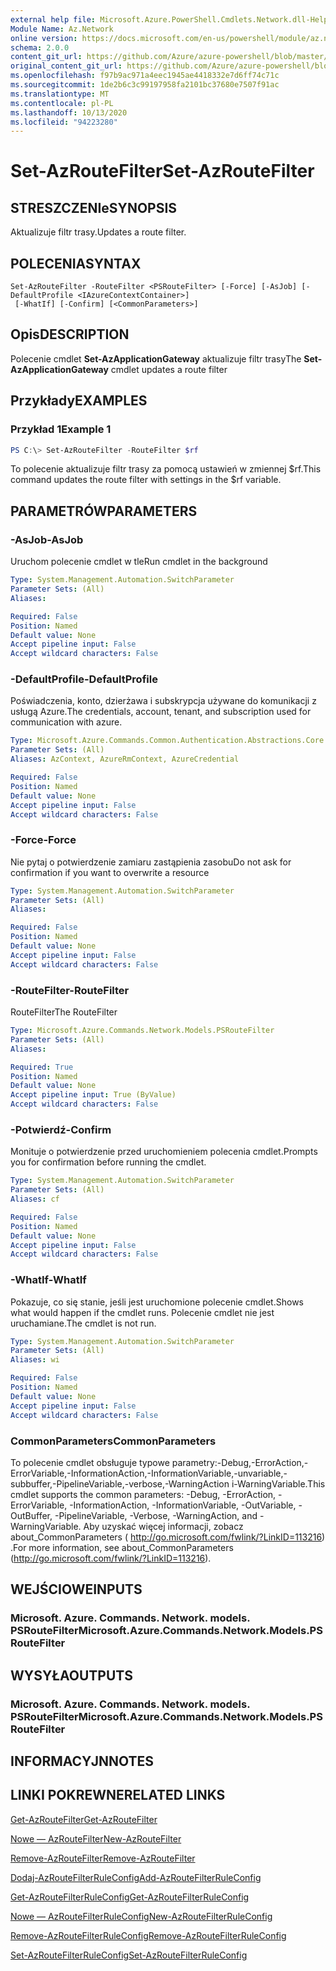 ```yaml
---
external help file: Microsoft.Azure.PowerShell.Cmdlets.Network.dll-Help.xml
Module Name: Az.Network
online version: https://docs.microsoft.com/en-us/powershell/module/az.network/set-azroutefilter
schema: 2.0.0
content_git_url: https://github.com/Azure/azure-powershell/blob/master/src/Network/Network/help/Set-AzRouteFilter.md
original_content_git_url: https://github.com/Azure/azure-powershell/blob/master/src/Network/Network/help/Set-AzRouteFilter.md
ms.openlocfilehash: f97b9ac971a4eec1945ae4418332e7d6ff74c71c
ms.sourcegitcommit: 1de2b6c3c99197958fa2101bc37680e7507f91ac
ms.translationtype: MT
ms.contentlocale: pl-PL
ms.lasthandoff: 10/13/2020
ms.locfileid: "94223280"
---
```

# <span data-ttu-id="b2642-101">Set-AzRouteFilter</span><span class="sxs-lookup"><span data-stu-id="b2642-101">Set-AzRouteFilter</span></span>

## <span data-ttu-id="b2642-102">STRESZCZENIe</span><span class="sxs-lookup"><span data-stu-id="b2642-102">SYNOPSIS</span></span>
<span data-ttu-id="b2642-103">Aktualizuje filtr trasy.</span><span class="sxs-lookup"><span data-stu-id="b2642-103">Updates a route filter.</span></span>

## <span data-ttu-id="b2642-104">POLECENIA</span><span class="sxs-lookup"><span data-stu-id="b2642-104">SYNTAX</span></span>

```
Set-AzRouteFilter -RouteFilter <PSRouteFilter> [-Force] [-AsJob] [-DefaultProfile <IAzureContextContainer>]
 [-WhatIf] [-Confirm] [<CommonParameters>]
```

## <span data-ttu-id="b2642-105">Opis</span><span class="sxs-lookup"><span data-stu-id="b2642-105">DESCRIPTION</span></span>
<span data-ttu-id="b2642-106">Polecenie cmdlet **Set-AzApplicationGateway** aktualizuje filtr trasy</span><span class="sxs-lookup"><span data-stu-id="b2642-106">The **Set-AzApplicationGateway** cmdlet updates a route filter</span></span>

## <span data-ttu-id="b2642-107">Przykłady</span><span class="sxs-lookup"><span data-stu-id="b2642-107">EXAMPLES</span></span>

### <span data-ttu-id="b2642-108">Przykład 1</span><span class="sxs-lookup"><span data-stu-id="b2642-108">Example 1</span></span>
```powershell
PS C:\> Set-AzRouteFilter -RouteFilter $rf
```

<span data-ttu-id="b2642-109">To polecenie aktualizuje filtr trasy za pomocą ustawień w zmiennej $rf.</span><span class="sxs-lookup"><span data-stu-id="b2642-109">This command updates the route filter with settings in the $rf variable.</span></span>

## <span data-ttu-id="b2642-110">PARAMETRÓW</span><span class="sxs-lookup"><span data-stu-id="b2642-110">PARAMETERS</span></span>

### <span data-ttu-id="b2642-111">-AsJob</span><span class="sxs-lookup"><span data-stu-id="b2642-111">-AsJob</span></span>
<span data-ttu-id="b2642-112">Uruchom polecenie cmdlet w tle</span><span class="sxs-lookup"><span data-stu-id="b2642-112">Run cmdlet in the background</span></span>

```yaml
Type: System.Management.Automation.SwitchParameter
Parameter Sets: (All)
Aliases:

Required: False
Position: Named
Default value: None
Accept pipeline input: False
Accept wildcard characters: False
```

### <span data-ttu-id="b2642-113">-DefaultProfile</span><span class="sxs-lookup"><span data-stu-id="b2642-113">-DefaultProfile</span></span>
<span data-ttu-id="b2642-114">Poświadczenia, konto, dzierżawa i subskrypcja używane do komunikacji z usługą Azure.</span><span class="sxs-lookup"><span data-stu-id="b2642-114">The credentials, account, tenant, and subscription used for communication with azure.</span></span>

```yaml
Type: Microsoft.Azure.Commands.Common.Authentication.Abstractions.Core.IAzureContextContainer
Parameter Sets: (All)
Aliases: AzContext, AzureRmContext, AzureCredential

Required: False
Position: Named
Default value: None
Accept pipeline input: False
Accept wildcard characters: False
```

### <span data-ttu-id="b2642-115">-Force</span><span class="sxs-lookup"><span data-stu-id="b2642-115">-Force</span></span>
<span data-ttu-id="b2642-116">Nie pytaj o potwierdzenie zamiaru zastąpienia zasobu</span><span class="sxs-lookup"><span data-stu-id="b2642-116">Do not ask for confirmation if you want to overwrite a resource</span></span>

```yaml
Type: System.Management.Automation.SwitchParameter
Parameter Sets: (All)
Aliases:

Required: False
Position: Named
Default value: None
Accept pipeline input: False
Accept wildcard characters: False
```

### <span data-ttu-id="b2642-117">-RouteFilter</span><span class="sxs-lookup"><span data-stu-id="b2642-117">-RouteFilter</span></span>
<span data-ttu-id="b2642-118">RouteFilter</span><span class="sxs-lookup"><span data-stu-id="b2642-118">The RouteFilter</span></span>

```yaml
Type: Microsoft.Azure.Commands.Network.Models.PSRouteFilter
Parameter Sets: (All)
Aliases:

Required: True
Position: Named
Default value: None
Accept pipeline input: True (ByValue)
Accept wildcard characters: False
```

### <span data-ttu-id="b2642-119">-Potwierdź</span><span class="sxs-lookup"><span data-stu-id="b2642-119">-Confirm</span></span>
<span data-ttu-id="b2642-120">Monituje o potwierdzenie przed uruchomieniem polecenia cmdlet.</span><span class="sxs-lookup"><span data-stu-id="b2642-120">Prompts you for confirmation before running the cmdlet.</span></span>

```yaml
Type: System.Management.Automation.SwitchParameter
Parameter Sets: (All)
Aliases: cf

Required: False
Position: Named
Default value: None
Accept pipeline input: False
Accept wildcard characters: False
```

### <span data-ttu-id="b2642-121">-WhatIf</span><span class="sxs-lookup"><span data-stu-id="b2642-121">-WhatIf</span></span>
<span data-ttu-id="b2642-122">Pokazuje, co się stanie, jeśli jest uruchomione polecenie cmdlet.</span><span class="sxs-lookup"><span data-stu-id="b2642-122">Shows what would happen if the cmdlet runs.</span></span> <span data-ttu-id="b2642-123">Polecenie cmdlet nie jest uruchamiane.</span><span class="sxs-lookup"><span data-stu-id="b2642-123">The cmdlet is not run.</span></span>

```yaml
Type: System.Management.Automation.SwitchParameter
Parameter Sets: (All)
Aliases: wi

Required: False
Position: Named
Default value: None
Accept pipeline input: False
Accept wildcard characters: False
```

### <span data-ttu-id="b2642-124">CommonParameters</span><span class="sxs-lookup"><span data-stu-id="b2642-124">CommonParameters</span></span>
<span data-ttu-id="b2642-125">To polecenie cmdlet obsługuje typowe parametry:-Debug,-ErrorAction,-ErrorVariable,-InformationAction,-InformationVariable,-unvariable,-subbuffer,-PipelineVariable,-verbose,-WarningAction i-WarningVariable.</span><span class="sxs-lookup"><span data-stu-id="b2642-125">This cmdlet supports the common parameters: -Debug, -ErrorAction, -ErrorVariable, -InformationAction, -InformationVariable, -OutVariable, -OutBuffer, -PipelineVariable, -Verbose, -WarningAction, and -WarningVariable.</span></span> <span data-ttu-id="b2642-126">Aby uzyskać więcej informacji, zobacz about_CommonParameters ( http://go.microsoft.com/fwlink/?LinkID=113216) .</span><span class="sxs-lookup"><span data-stu-id="b2642-126">For more information, see about_CommonParameters (http://go.microsoft.com/fwlink/?LinkID=113216).</span></span>

## <span data-ttu-id="b2642-127">WEJŚCIOWE</span><span class="sxs-lookup"><span data-stu-id="b2642-127">INPUTS</span></span>

### <span data-ttu-id="b2642-128">Microsoft. Azure. Commands. Network. models. PSRouteFilter</span><span class="sxs-lookup"><span data-stu-id="b2642-128">Microsoft.Azure.Commands.Network.Models.PSRouteFilter</span></span>

## <span data-ttu-id="b2642-129">WYSYŁA</span><span class="sxs-lookup"><span data-stu-id="b2642-129">OUTPUTS</span></span>

### <span data-ttu-id="b2642-130">Microsoft. Azure. Commands. Network. models. PSRouteFilter</span><span class="sxs-lookup"><span data-stu-id="b2642-130">Microsoft.Azure.Commands.Network.Models.PSRouteFilter</span></span>

## <span data-ttu-id="b2642-131">INFORMACYJN</span><span class="sxs-lookup"><span data-stu-id="b2642-131">NOTES</span></span>

## <span data-ttu-id="b2642-132">LINKI POKREWNE</span><span class="sxs-lookup"><span data-stu-id="b2642-132">RELATED LINKS</span></span>

[<span data-ttu-id="b2642-133">Get-AzRouteFilter</span><span class="sxs-lookup"><span data-stu-id="b2642-133">Get-AzRouteFilter</span></span>](./Get-AzRouteFilter.md)

[<span data-ttu-id="b2642-134">Nowe — AzRouteFilter</span><span class="sxs-lookup"><span data-stu-id="b2642-134">New-AzRouteFilter</span></span>](./New-AzRouteFilter.md)

[<span data-ttu-id="b2642-135">Remove-AzRouteFilter</span><span class="sxs-lookup"><span data-stu-id="b2642-135">Remove-AzRouteFilter</span></span>](./Remove-AzRouteFilter.md)

[<span data-ttu-id="b2642-136">Dodaj-AzRouteFilterRuleConfig</span><span class="sxs-lookup"><span data-stu-id="b2642-136">Add-AzRouteFilterRuleConfig</span></span>](./Add-AzRouteFilterRuleConfig.md)

[<span data-ttu-id="b2642-137">Get-AzRouteFilterRuleConfig</span><span class="sxs-lookup"><span data-stu-id="b2642-137">Get-AzRouteFilterRuleConfig</span></span>](./Get-AzRouteFilterRuleConfig.md)

[<span data-ttu-id="b2642-138">Nowe — AzRouteFilterRuleConfig</span><span class="sxs-lookup"><span data-stu-id="b2642-138">New-AzRouteFilterRuleConfig</span></span>](./New-AzRouteFilterRuleConfig.md)

[<span data-ttu-id="b2642-139">Remove-AzRouteFilterRuleConfig</span><span class="sxs-lookup"><span data-stu-id="b2642-139">Remove-AzRouteFilterRuleConfig</span></span>](./Remove-AzRouteFilterRuleConfig.md)

[<span data-ttu-id="b2642-140">Set-AzRouteFilterRuleConfig</span><span class="sxs-lookup"><span data-stu-id="b2642-140">Set-AzRouteFilterRuleConfig</span></span>](./Set-AzRouteFilterRuleConfig.md)
